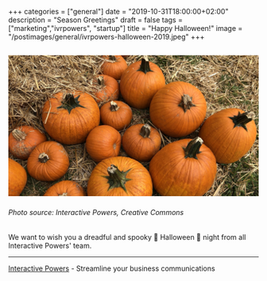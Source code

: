 +++
categories = ["general"]
date = "2019-10-31T18:00:00+02:00"
description = "Season Greetings"
draft = false
tags = ["marketing","ivrpowers", "startup"]
title = "Happy Halloween!"
image = "/postimages/general/ivrpowers-halloween-2019.jpeg"
+++

![Interactive Powers](/postimages/general/ivrpowers-halloween-2019.jpeg)
---------
###### Photo source: Interactive Powers, Creative Commons

We want to wish you a dreadful and spooky 👻 Halloween 🎃 night from all Interactive Powers' team.

---
[Interactive Powers](http://www.ivrpowers.com/) - Streamline your business communications
